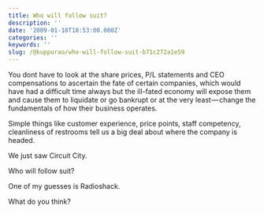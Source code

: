 ```yaml
---
title: Who will follow suit?
description: ''
date: '2009-01-18T18:53:00.000Z'
categories: ''
keywords: ''
slug: /@kuppurao/who-will-follow-suit-b71c272a1e59
---
```


You dont have to look at the share prices, P/L statements and CEO compensations to ascertain the fate of certain companies, which would have had a difficult time always but the ill-fated economy will expose them and cause them to liquidate or go bankrupt or at the very least — change the fundamentals of how their business operates.

Simple things like customer experience, price points, staff competency, cleanliness of restrooms tell us a big deal about where the company is headed.

We just saw Circuit City.

Who will follow suit?

One of my guesses is Radioshack.

What do you think?